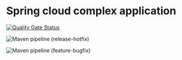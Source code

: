 # Spring cloud complex application
[![Quality Gate Status](https://sonarcloud.io/api/project_badges/measure?project=shermende_dev.shermende.spring-cloud&metric=alert_status)](https://sonarcloud.io/dashboard?id=shermende_dev.shermende.spring-cloud)

![Maven pipeline (release-hotfix)](https://github.com/shermende/dev.shermende.spring-cloud/workflows/Maven%20pipeline%20(release-hotfix)/badge.svg)

![Maven pipeline (feature-bugfix)](https://github.com/shermende/dev.shermende.spring-cloud/workflows/Maven%20pipeline%20(feature-bugfix)/badge.svg)